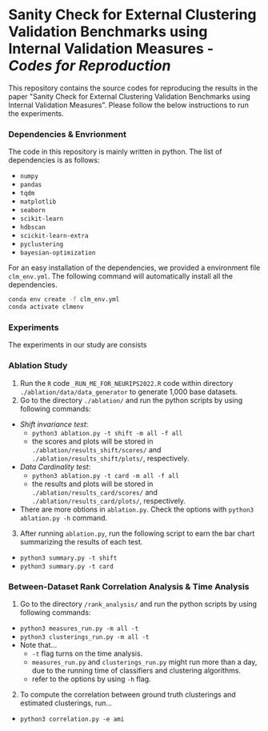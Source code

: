 # Sanity Check for External Clustering Validation Benchmarks using Internal Validation Measures - *Codes for Reproduction*

This repository contains the source codes for reproducing the results in the paper "Sanity Check for External Clustering Validation Benchmarks using Internal Validation Measures". Please follow the below instructions to run the experiments. 

### Dependencies & Envrionment

The code in this repository is mainly written in python. The list of dependencies is as follows:

- `numpy`
- `pandas`
- `tqdm`
- `matplotlib`
- `seaborn`
- `scikit-learn`
- `hdbscan`
- `scickit-learn-extra`
- `pyclustering`
- `bayesian-optimization`

For an easy installation of the dependencies, we provided a environment file `clm_env.yml`. The following command will automatically install all the dependencies.

```sh
conda env create -f clm_env.yml
conda activate clmenv
```

### Experiments

The experiments in our study are consists

### Ablation Study 

1. Run the `R` code `_RUN_ME_FOR_NEURIPS2022.R` code within directory `./ablation/data/data_generator` to generate 1,000 base datasets.
2. Go to the directory `./ablation/` and run the python scripts by using following commands:
  - *Shift invariance test*:
    - `python3 ablation.py -t shift -m all -f all`
    - the scores and plots will be stored in `./ablation/results_shift/scores/` and `./ablation/results_shift/plots/`, respectively.
  - *Data Cardinality test*:
    - `python3 ablation.py -t card -m all -f all`
    - the results and plots will be stored in `./ablation/results_card/scores/` and `./ablation/results_card/plots/`, respectively.
  - There are more obtions in `ablation.py`. Check the options with `python3 ablation.py -h` command.
3. After running `ablation.py`, run the following script to earn the bar chart summarizing the results of each test.
  - `python3 summary.py -t shift`
  - `python3 summary.py -t card`
 
 ### Between-Dataset Rank Correlation Analysis & Time Analysis
 
 1. Go to the directory `/rank_analysis/` and run the python scripts by using following commands:
   - `python3 measures_run.py -m all -t`
   - `python3 clusterings_run.py -m all -t`
   - Note that...
     - `-t` flag turns on the time analysis.
     - `measures_run.py` and `clusterings_run.py` might run more than a day, due to the running time of classifiers and clustering algorithms.
     - refer to the options by using `-h` flag.
 2. To compute the correlation between ground truth clusterings and estimated clusterings, run...
   - `python3 correlation.py -e ami`

	
